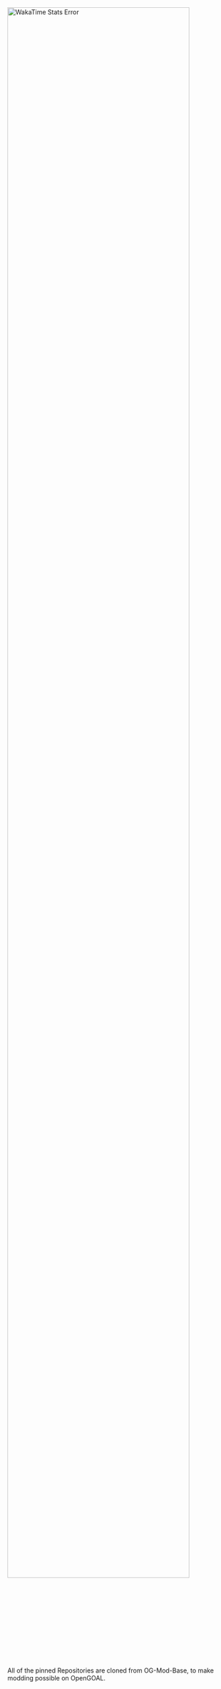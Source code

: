 <img align="center" width="90%" height="95%" src="https://github-readme-stats.vercel.app/api/wakatime?username=TheMattBookPro&theme=tokyonight&size_weight=0.5&count_weight=0.5&title_color=36F9F6&langs_count=10" alt="WakaTime Stats Error" />

All of the pinned Repositories are cloned from OG-Mod-Base, to make modding possible on OpenGOAL.
<div class="latest-flex">
  <img src="https://imgur.com/Haav8Pj" alt="">
  <img src="https://imgur.com/Haav8Pj" alt="">
</div>
